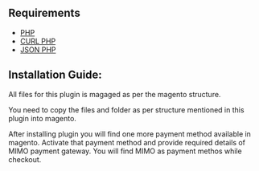 ## Requirements
- [PHP](http://www.php.net/)
- [CURL PHP](http://php.net/manual/en/book.curl.php)
- [JSON PHP](http://php.net/manual/en/book.json.php)

## Installation Guide:

All files for this plugin is magaged as per the magento structure.

You need to copy the files and folder as per structure mentioned in this plugin into magento.

After installing plugin you will find one more payment method available in magento. Activate that payment method and provide required details of MIMO payment gateway. You will find MIMO as payment methos while checkout.